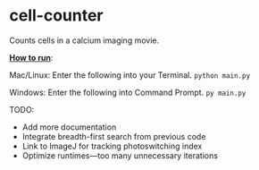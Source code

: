
# cell-counter

Counts cells in a calcium imaging movie. 

<u>**How to run**</u>:


Mac/Linux: Enter the following into your Terminal.
`python main.py`

Windows: Enter the following into Command Prompt.
`py main.py`

TODO:
- Add more documentation
- Integrate breadth-first search from previous code
- Link to ImageJ for tracking photoswitching index
- Optimize runtimes—too many unnecessary iterations
